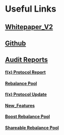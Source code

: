 # Useful Links

## [Whitepaper\_V2](https://github.com/AladdinDAO/aladdin-v3-contracts/blob/main/whitepapers/f\(x\)\_whitepaper\_v2.pdf)

## [Github ](https://github.com/AladdinDAO)

## [Audit Reports](https://github.com/AladdinDAO/aladdin-v3-contracts/tree/main/audit-reports)

#### [f(x) Protocol Report](https://github.com/AladdinDAO/aladdin-v3-contracts/blob/main/audit-reports/SECBIT\_f\(x\)\_Protocol\_Report\_v1.0\_20230614.pdf)

#### [Rebalance Pool](https://github.com/AladdinDAO/aladdin-v3-contracts/blob/main/audit-reports/SECBIT\_f\(x\)\_Protocol\_RebalancePool\_Report\_v1.2\_20230725.pdf)

#### [f(x) Protocol Update](https://github.com/AladdinDAO/aladdin-v3-contracts/blob/main/audit-reports/SECBIT\_f\(x\)\_Protocol\_Update\_Report\_v1.1\_20230917.pdf)

#### [New\_Features](https://github.com/AladdinDAO/aladdin-v3-contracts/blob/main/audit-reports/SECBIT\_f\(x\)\_Protocol\_New\_Features\_Report\_v1.1\_20231129.pdf)

#### [Boost Rebalance Pool](https://github.com/AladdinDAO/aladdin-v3-contracts/blob/main/audit-reports/SECBIT\_f\(x\)\_Rebalance\_Pool\_Boost\_Report\_v1.0\_20231213.pdf)

#### [Shareable Rebalance Pool](https://github.com/AladdinDAO/aladdin-v3-contracts/blob/main/audit-reports/SECBIT\_f\(x\)\_Shareable\_RebalancePool\_Report\_20240118.pdf)
